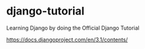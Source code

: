 # django-tutorial

Learning Django by doing the Official Django Tutorial

https://docs.djangoproject.com/en/3.1/contents/
